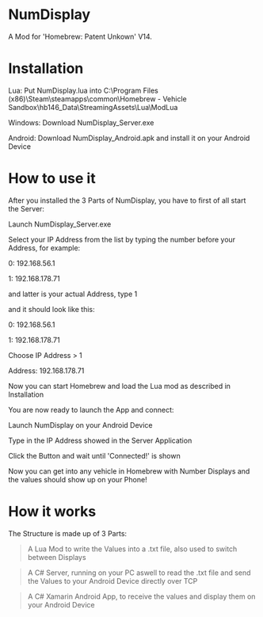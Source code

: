 # NumDisplay
A Mod for 'Homebrew: Patent Unkown' V14.
 
# Installation
Lua: Put NumDisplay.lua into C:\Program Files (x86)\Steam\steamapps\common\Homebrew - Vehicle Sandbox\hb146_Data\StreamingAssets\Lua\ModLua

Windows: Download NumDisplay_Server.exe

Android: Download NumDisplay_Android.apk and install it on your Android Device

# How to use it
After you installed the 3 Parts of NumDisplay, you have to first of all start the Server:

 Launch NumDisplay_Server.exe
 
 Select your IP Address from the list by typing the number before your Address, for example:
 
  0: 192.168.56.1
  
  1: 192.168.178.71
  
 and latter is your actual Address, type 1
 
 
 and it should look like this:
 
  0: 192.168.56.1
  
  1: 192.168.178.71
  
  Choose IP Address > 1
  
  Address: 192.168.178.71
  

Now you can start Homebrew and load the Lua mod as described in Installation

You are now ready to launch the App and connect:

 Launch NumDisplay on your Android Device
 
 Type in the IP Address showed in the Server Application
 
 Click the Button and wait until 'Connected!' is shown

Now you can get into any vehicle in Homebrew with Number Displays and the values should show up on your Phone!

# How it works
The Structure is made up of 3 Parts:
 > A Lua Mod to write the Values into a .txt file, also used to switch between Displays
 
 > A C# Server, running on your PC aswell to read the .txt file and send the Values to your Android Device directly over TCP
 
 > A C# Xamarin Android App, to receive the values and display them on your Android Device
